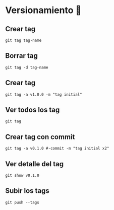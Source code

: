 # Versionamiento :bookmark:

## Crear tag
```
git tag tag-name
```

## Borrar tag
```
git tag -d tag-name
```

## Crear tag
```
git tag -a v1.0.0 -m "tag initial"
```

## Ver todos los tag
```
git tag
```

## Crear tag con commit
```
git tag -a v0.1.0 #-commit -m "tag initial x2"
```

## Ver detalle del tag
```
git show v0.1.0
```

## Subir los tags
```
git push --tags
```



